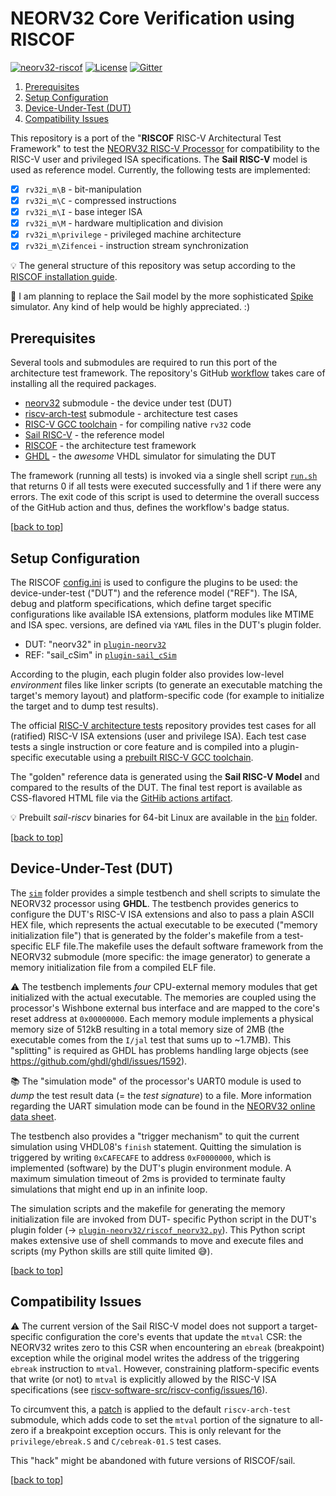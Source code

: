 # NEORV32 Core Verification using RISCOF

[![neorv32-riscof](https://img.shields.io/github/workflow/status/stnolting/neorv32-riscof/NEORV32%20RISCOF%20Verification/main?longCache=true&style=flat-square&label=neorv32-riscof&logo=Github%20Actions&logoColor=fff)](https://github.com/stnolting/neorv32-riscof/actions/workflows/main.yml)
[![License](https://img.shields.io/github/license/stnolting/neorv32-riscof?longCache=true&style=flat-square&label=License)](https://github.com/stnolting/neorv32-riscof/blob/main/LICENSE)
[![Gitter](https://img.shields.io/badge/Chat-on%20gitter-4db797.svg?longCache=true&style=flat-square&logo=gitter&logoColor=e8ecef)](https://gitter.im/neorv32/community?utm_source=badge&utm_medium=badge&utm_campaign=pr-badge&utm_content=badge)

1. [Prerequisites](#Prerequisites)
2. [Setup Configuration](#Setup-Configuration)
3. [Device-Under-Test (DUT)](#Device-Under-Test-DUT)
4. [Compatibility Issues](#Compatibility-Issues)

This repository is a port of the "**RISCOF** RISC-V Architectural Test Framework" to test the
[NEORV32 RISC-V Processor](https://github.com/stnolting/neorv32) for compatibility to the RISC-V
user and privileged ISA specifications. The **Sail RISC-V** model is used as reference model.
Currently, the following tests are implemented:

- [x] `rv32i_m\B` - bit-manipulation
- [x] `rv32i_m\C` - compressed instructions
- [x] `rv32i_m\I` - base integer ISA
- [x] `rv32i_m\M` - hardware multiplication and division
- [x] `rv32i_m\privilege` - privileged machine architecture
- [x] `rv32i_m\Zifencei` - instruction stream synchronization

:bulb: The general structure of this repository was setup according to the
[RISCOF installation guide](https://riscof.readthedocs.io/en/stable/installation.html).

:loudspeaker: I am planning to replace the Sail model by the more sophisticated
[Spike](https://github.com/riscv-software-src/riscv-isa-sim) simulator. Any kind of help would be highly
appreciated. :)


## Prerequisites

Several tools and submodules are required to run this port of the architecture test framework.
The repository's GitHub [workflow](https://github.com/stnolting/neorv32-riscof/blob/main/.github/workflows/main.yml)
takes care of installing all the required packages.

* [neorv32](https://github.com/stnolting/neorv32) submodule - the device under test (DUT)
* [riscv-arch-test](https://github.com/riscv-non-isa/riscv-arch-test) submodule - architecture test cases
* [RISC-V GCC toolchain](https://github.com/stnolting/riscv-gcc-prebuilt) - for compiling native `rv32` code
* [Sail RISC-V](https://github.com/riscv/sail-riscv) - the reference model
* [RISCOF](https://github.com/riscv-software-src/riscof) - the architecture test framework
* [GHDL](https://github.com/ghdl/ghdl) - the _awesome_ VHDL simulator for simulating the DUT

The framework (running all tests) is invoked via a single shell script
[`run.sh`](https://github.com/stnolting/neorv32-riscof/blob/main/run.sh) that returns 0 if all tests were executed
successfully and 1 if there were any errors. The exit code of this script is used to determine the overall success
of the GitHub action and thus, defines the workflow's badge status.

[[back to top](#NEORV32-Core-Verification-using-RISCOF)]


## Setup Configuration

The RISCOF [config.ini](https://github.com/stnolting/neorv32-riscof/blob/main/config.ini) is used to configure
the plugins to be used: the device-under-test ("DUT") and the reference model ("REF").
The ISA, debug and platform specifications, which define target specific configurations like available ISA
extensions, platform modules like MTIME and ISA spec. versions, are defined via `YAML` files in the DUT's
plugin folder.

* DUT: "neorv32" in [`plugin-neorv32`](https://github.com/stnolting/neorv32-riscof/tree/main/plugin-neorv32)
* REF: "sail_cSim" in [`plugin-sail_cSim`](https://github.com/stnolting/neorv32-riscof/tree/main/plugin-sail_cSim)

According to the plugin, each plugin folder also provides low-level _environment_ files like linker scripts
(to generate an executable matching the target's memory layout) and platform-specific code (for example to
initialize the target and to dump test results).

The official [RISC-V architecture tests](https://github.com/riscv-non-isa/riscv-arch-test) repository
provides test cases for all (ratified) RISC-V ISA extensions (user and privilege ISA). Each test case tests
a single instruction or core feature and is compiled into a plugin-specific executable
using a [prebuilt RISC-V GCC toolchain](https://github.com/stnolting/riscv-gcc-prebuilt).

The "golden" reference data is generated using the **Sail RISC-V Model** and
compared to the results of the DUT. The final test report is available as CSS-flavored HTML file via the
[GitHib actions artifact](https://github.com/stnolting/neorv32-riscof/actions).

:bulb: Prebuilt _sail-riscv_ binaries for 64-bit Linux are available in the
[`bin`](https://github.com/stnolting/neorv32-riscof/tree/main/bin) folder.

[[back to top](#NEORV32-Core-Verification-using-RISCOF)]


## Device-Under-Test (DUT)

The [`sim`](https://github.com/stnolting/neorv32-riscof/tree/main/sim) folder provides a simple testbench and
shell scripts to simulate the NEORV32 processor using **GHDL**. The testbench provides generics to configure the
DUT's RISC-V ISA extensions and also to pass a plain ASCII HEX file, which represents the actual executable
to be executed ("memory initialization file") that is generated by the folder's makefile from a test-specific
ELF file.The makefile uses the default software framework from the NEORV32 submodule (more specific: the image
generator) to generate a memory initialization file from a compiled ELF file.

:warning: The testbench implements _four_ CPU-external memory modules that get initialized with the actual executable.
The memories are coupled using the processor's Wishbone external bus interface and are mapped to
the core's reset address at `0x00000000`.
Each memory module implements a physical memory size of 512kB resulting in a total memory size of 2MB (the
executable comes from the `I/jal` test that sums up to ~1.7MB). This "splitting" is required as GHDL has
problems handling large objects (see https://github.com/ghdl/ghdl/issues/1592).

:books: The "simulation mode" of the processor's UART0 module is used to _dump_ the test result data (= the
_test signature_) to a file. More information regarding the UART simulation mode can be found in the
[NEORV32 online data sheet](https://stnolting.github.io/neorv32/).

The testbench also provides a "trigger mechanism" to quit the current simulation using VHDL08's `finish`
statement. Quitting the simulation is triggered by writing `0xCAFECAFE` to address `0xF0000000`, which
is implemented (software) by the DUT's plugin environment module. A maximum simulation timeout of 2ms is
provided to terminate faulty simulations that might end up in an infinite loop.

The simulation scripts and the makefile for generating the memory initialization file are invoked from DUT-
specific Python script in the DUT's plugin folder
(-> [`plugin-neorv32/riscof_neorv32.py`](https://github.com/stnolting/neorv32-riscof/blob/main/plugin-neorv32/riscof_neorv32.py)).
This Python script makes extensive use of shell commands to move and execute files and scripts
(my Python skills are still quite limited 😅).

[[back to top](#NEORV32-Core-Verification-using-RISCOF)]


## Compatibility Issues

:warning: The current version of the Sail RISC-V model does not support a target-specific configuration the
core's events that update the `mtval` CSR: the NEORV32 writes zero to this CSR when encountering an `ebreak`
(breakpoint) exception while the original model writes the address of the triggering `ebreak` instruction
to `mtval`. However, constraining platform-specific events that write (or not) to `mtval` is explicitly
allowed by the RISC-V ISA specifications
(see [riscv-software-src/riscv-config/issues/16](https://github.com/riscv-software-src/riscv-config/issues/16)).

To circumvent this, a [patch](https://github.com/stnolting/neorv32-riscof/blob/main/riscv-arch-test.mtval_ebreak.patch)
is applied to the default `riscv-arch-test` submodule, which adds code to set the `mtval` portion of the signature
to all-zero if a breakpoint exception occurs.
This is only relevant for the `privilege/ebreak.S` and `C/cebreak-01.S` test cases.

This "hack" might be abandoned with future versions of RISCOF/sail.

[[back to top](#NEORV32-Core-Verification-using-RISCOF)]
